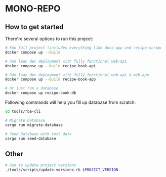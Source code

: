 
# MONO-REPO


## How to get started

There're several options to run this project:

```sh
# Run full project (includes everything like docs-app and recipe-scraper)
docker compose up --build

# Run lean dev deployment with fully functional web-api
docker compose up --build recipe-book-api

# Run lean dev deployment with fully functional web-api & web-app
docker compose up --build recipe-book-app

# Or just run a database
docker compose up recipe-book-db
```

Following commands will help you fill up database from scratch:

```sh
cd tools/rba-cli

# Migrate Database
cargo run migrate-database

# Seed Database with test data
cargo run seed-database
```

## Other

```sh
# Run to update project versions 
./tools/scripts/update-versions.rb $PROJECT_VERSION
```
